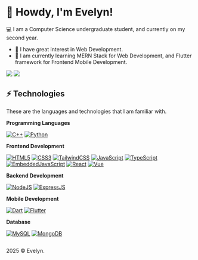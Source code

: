 # 👋 Howdy, I'm Evelyn!

💻 I am a Computer Science undergraduate student, and currently on my second year.

- 👀 I have great interest in Web Development.
- 🌱 I am currently learning MERN Stack for Web Development, and Flutter framework for Frontend Mobile Development.

<picture>
  <source
    srcset="https://github-readme-stats.vercel.app/api?username=evelyn-zhan&show_icons=true&theme=vue-dark"
    media="(prefers-color-scheme: dark)"
  />
  <source
    srcset="https://github-readme-stats.vercel.app/api?username=evelyn-zhan&show_icons=true&theme=vue"
    media="(prefers-color-scheme: light), (prefers-color-scheme: no-preference)"
  />
  <img src="https://github-readme-stats.vercel.app/api?username=anuraghazra&show_icons=true" />
</picture>

<picture>
  <source
    srcset="https://github-readme-stats.vercel.app/api/top-langs/?username=evelyn-zhan&layout=compact&theme=vue-dark"
    media="(prefers-color-scheme: dark)"
  />
  <source
    srcset="https://github-readme-stats.vercel.app/api/top-langs/?username=evelyn-zhan&layout=compact&theme=vue"
    media="(prefers-color-scheme: light), (prefers-color-scheme: no-preference)"
  />
  <img src="https://github-readme-stats.vercel.app/api?username=anuraghazra&show_icons=true" />
</picture>

## ⚡ Technologies

These are the languages and technologies that I am familiar with.

**Programming Languages**

[![C++](https://img.shields.io/badge/-C++-black?style=for-the-badge&logo=cplusplus)](https://github.com/evelyn-zhan?tab=repositories&language=c++)
[![Python](https://img.shields.io/badge/python-black?style=for-the-badge&logo=python)](https://github.com/evelyn-zhan?tab=repositories&language=python)

**Frontend Development**

[![HTML5](https://img.shields.io/badge/-HTML-black?style=for-the-badge&logo=html5)](https://github.com/evelyn-zhan?tab=repositories&language=html)
[![CSS3](https://img.shields.io/badge/-CSS-black?style=for-the-badge&logo=css&logoColor=%231572B6)](https://github.com/evelyn-zhan?tab=repositories&language=css)
[![TailwindCSS](https://img.shields.io/badge/Tailwind-black.svg?style=for-the-badge&logo=tailwind-css)](https://github.com/evelyn-zhan?tab=repositories)
[![JavaScript](https://img.shields.io/badge/-JavaScript-black?style=for-the-badge&logo=javascript)](https://github.com/evelyn-zhan?tab=repositories&language=javascript)
[![TypeScript](https://img.shields.io/badge/-TypeScript-black?style=for-the-badge&logo=typescript)](https://github.com/evelyn-zhan?tab=repositories&language=typescript)
[![EmbeddedJavaScript](https://img.shields.io/badge/-ejs-black?style=for-the-badge&logo=ejs)](https://github.com/evelyn-zhan?tab=repositories&language=ejs)
[![React](https://img.shields.io/badge/-React-black?style=for-the-badge&logo=react)](https://github.com/evelyn-zhan?tab=repositories)
[![Vue](https://img.shields.io/badge/-Vue-black?style=for-the-badge&logo=vue.js)](https://github.com/evelyn-zhan?tab=repositories&language=vue)

**Backend Development**

[![NodeJS](https://img.shields.io/badge/-Node-black?style=for-the-badge&logo=Node.js)](https://github.com/evelyn-zhan?tab=repositories)
[![ExpressJS](https://img.shields.io/badge/-Express-black?style=for-the-badge&logo=express)](https://github.com/evelyn-zhan?tab=repositories)

**Mobile Development**

[![Dart](https://img.shields.io/badge/-dart-black?style=for-the-badge&logo=dart&logoColor=%231572B6)](https://github.com/evelyn-zhan?tab=repositories&language=dart)
[![Flutter](https://img.shields.io/badge/-flutter-black?style=for-the-badge&logo=flutter)](https://github.com/evelyn-zhan?tab=repositories&language=dart)

**Database**

[![MySQL](https://img.shields.io/badge/-MySQL-black?style=for-the-badge&logo=mysql)](https://github.com/evelyn-zhan?tab=repositories)
[![MongoDB](https://img.shields.io/badge/-MongoDB-black?style=for-the-badge&logo=mongodb)](https://github.com/evelyn-zhan?tab=repositories)

##

2025 &copy; Evelyn.

